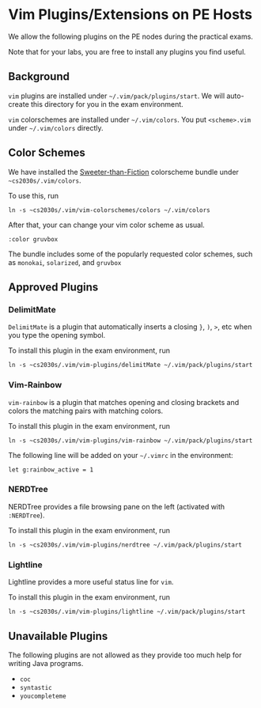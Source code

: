 # Vim Plugins/Extensions on PE Hosts

We allow the following plugins on the PE nodes during the practical exams.

Note that for your labs, you are free to install any plugins you find useful.

## Background

`vim` plugins are installed under `~/.vim/pack/plugins/start`.  We will auto-create this directory for you in the exam environment.

`vim` colorschemes are installed under `~/.vim/colors`.  You put `<scheme>.vim` under `~/.vim/colors` directly.

## Color Schemes

We have installed the [Sweeter-than-Fiction](https://vimawesome.com/plugin/vim-colorschemes-sweeter-than-fiction) colorscheme bundle under `~cs2030s/.vim/colors`.

To use this, run
```
ln -s ~cs2030s/.vim/vim-colorschemes/colors ~/.vim/colors
```

After that, your can change your vim color scheme as usual. 
```
:color gruvbox
```

The bundle includes some of the popularly requested color schemes, such as `monokai`, `solarized`, and `gruvbox`

## Approved Plugins

### DelimitMate

`DelimitMate` is a plugin that automatically inserts a closing `}`, `)`, `>`, etc when you type the opening symbol.

To install this plugin in the exam environment, run
```
ln -s ~cs2030s/.vim/vim-plugins/delimitMate ~/.vim/pack/plugins/start
```

### Vim-Rainbow

`vim-rainbow` is a plugin that matches opening and closing brackets and colors the matching pairs with matching colors.

To install this plugin in the exam environment, run
```
ln -s ~cs2030s/.vim/vim-plugins/vim-rainbow ~/.vim/pack/plugins/start
```

The following line will be added on your `~/.vimrc` in the environment:

```
let g:rainbow_active = 1
```

### NERDTree

NERDTree provides a file browsing pane on the left (activated with `:NERDTree`).

To install this plugin in the exam environment, run
```
ln -s ~cs2030s/.vim/vim-plugins/nerdtree ~/.vim/pack/plugins/start
```

### Lightline

Lightline provides a more useful status line for `vim`.

To install this plugin in the exam environment, run
```
ln -s ~cs2030s/.vim/vim-plugins/lightline ~/.vim/pack/plugins/start
```

## Unavailable Plugins

The following plugins are not allowed as they provide too much help for writing Java programs.

- `coc`
- `syntastic`
- `youcompleteme`

